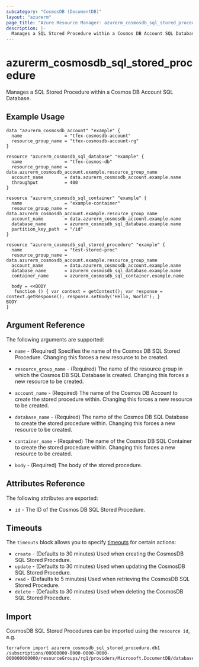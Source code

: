 ```yaml
---
subcategory: "CosmosDB (DocumentDB)"
layout: "azurerm"
page_title: "Azure Resource Manager: azurerm_cosmosdb_sql_stored_procedure"
description: |-
  Manages a SQL Stored Procedure within a Cosmos DB Account SQL Database.
---
```


# azurerm_cosmosdb_sql_stored_procedure

Manages a SQL Stored Procedure within a Cosmos DB Account SQL Database.

## Example Usage

```hcl
data "azurerm_cosmosdb_account" "example" {
  name                = "tfex-cosmosdb-account"
  resource_group_name = "tfex-cosmosdb-account-rg"
}

resource "azurerm_cosmosdb_sql_database" "example" {
  name                = "tfex-cosmos-db"
  resource_group_name = data.azurerm_cosmosdb_account.example.resource_group_name
  account_name        = data.azurerm_cosmosdb_account.example.name
  throughput          = 400
}

resource "azurerm_cosmosdb_sql_container" "example" {
  name                = "example-container"
  resource_group_name = data.azurerm_cosmosdb_account.example.resource_group_name
  account_name        = data.azurerm_cosmosdb_account.example.name
  database_name       = azurerm_cosmosdb_sql_database.example.name
  partition_key_path  = "/id"
}

resource "azurerm_cosmosdb_sql_stored_procedure" "example" {
  name                = "test-stored-proc"
  resource_group_name = data.azurerm_cosmosdb_account.example.resource_group_name
  account_name        = data.azurerm_cosmosdb_account.example.name
  database_name       = azurerm_cosmosdb_sql_database.example.name
  container_name      = azurerm_cosmosdb_sql_container.example.name

  body = <<BODY
   function () { var context = getContext(); var response = context.getResponse(); response.setBody('Hello, World'); }
BODY
}
```

## Argument Reference

The following arguments are supported:

* `name` - (Required) Specifies the name of the Cosmos DB SQL Stored Procedure. Changing this forces a new resource to be created.

* `resource_group_name` - (Required) The name of the resource group in which the Cosmos DB SQL Database is created. Changing this forces a new resource to be created.

* `account_name` - (Required) The name of the Cosmos DB Account to create the stored procedure within. Changing this forces a new resource to be created.

* `database_name` - (Required) The name of the Cosmos DB SQL Database to create the stored procedure within. Changing this forces a new resource to be created.

* `container_name` - (Required) The name of the Cosmos DB SQL Container to create the stored procedure within. Changing this forces a new resource to be created.

* `body` - (Required) The body of the stored procedure.

## Attributes Reference

The following attributes are exported:

* `id` - The ID of the Cosmos DB SQL Stored Procedure.

## Timeouts

The `timeouts` block allows you to specify [timeouts](https://www.terraform.io/language/resources/syntax#operation-timeouts) for certain actions:

* `create` - (Defaults to 30 minutes) Used when creating the CosmosDB SQL Stored Procedure.
* `update` - (Defaults to 30 minutes) Used when updating the CosmosDB SQL Stored Procedure.
* `read` - (Defaults to 5 minutes) Used when retrieving the CosmosDB SQL Stored Procedure.
* `delete` - (Defaults to 30 minutes) Used when deleting the CosmosDB SQL Stored Procedure.

## Import

CosmosDB SQL Stored Procedures can be imported using the `resource id`, e.g.

```shell
terraform import azurerm_cosmosdb_sql_stored_procedure.db1 /subscriptions/00000000-0000-0000-0000-000000000000/resourceGroups/rg1/providers/Microsoft.DocumentDB/databaseAccounts/account1/sqlDatabases/db1/containers/c1/storedProcedures/sp1
```

